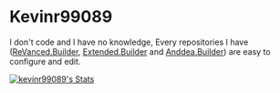 # Kevinr99089

I don't code and I have no knowledge, Every repositories I have ([ReVanced.Builder](https://github.com/Kevinr99089/ReVanced.Builder), [Extended.Builder](https://github.com/Kevinr99089/Extended.Builder) and [Anddea.Builder](https://github.com/Kevinr99089/Anddea.Builder)) are easy to configure and edit.

[![kevinr99089's Stats](https://github-readme-stats.vercel.app/api?username=kevinr99089&theme=dark&show_icons=true&hide_border=true&count_private=false)](https://github.com/Kevinr99089?tab=repositories)
